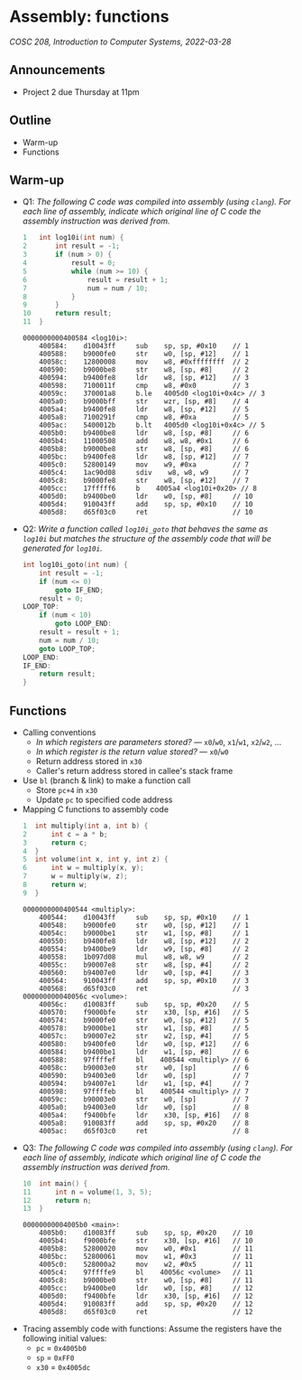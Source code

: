 # Assembly: functions
_COSC 208, Introduction to Computer Systems, 2022-03-28_

## Announcements
* Project 2 due Thursday at 11pm

## Outline
* Warm-up
* Functions

## Warm-up
* Q1: _The following C code was compiled into assembly (using `clang`). For each line of assembly, indicate which original line of C code the assembly instruction was derived from._
    ```C
    1   int log10i(int num) {
    2       int result = -1;
    3       if (num > 0) {
    4           result = 0;
    5           while (num >= 10) {
    6               result = result + 1;
    7               num = num / 10;
    8           }
    9       }
    10      return result;
    11  }
    ```
    ```
    0000000000400584 <log10i>:
        400584:    d10043ff     sub    sp, sp, #0x10    // 1
        400588:    b9000fe0     str    w0, [sp, #12]    // 1
        40058c:    12800008     mov    w8, #0xffffffff  // 2
        400590:    b9000be8     str    w8, [sp, #8]     // 2
        400594:    b9400fe8     ldr    w8, [sp, #12]    // 3
        400598:    7100011f     cmp    w8, #0x0         // 3
        40059c:    370001a8     b.le   4005d0 <log10i+0x4c> // 3
        4005a0:    b9000bff     str    wzr, [sp, #8]    // 4
        4005a4:    b9400fe8     ldr    w8, [sp, #12]    // 5
        4005a8:    7100291f     cmp    w8, #0xa         // 5
        4005ac:    5400012b     b.lt   4005d0 <log10i+0x4c> // 5
        4005b0:    b9400be8     ldr    w8, [sp, #8]     // 6
        4005b4:    11000508     add    w8, w8, #0x1     // 6
        4005b8:    b9000be8     str    w8, [sp, #8]     // 6
        4005bc:    b9400fe8     ldr    w8, [sp, #12]    // 7
        4005c0:    52800149     mov    w9, #0xa         // 7
        4005c4:    1ac90d08     sdiv    w8, w8, w9      // 7
        4005c8:    b9000fe8     str    w8, [sp, #12]    // 7
        4005cc:    17fffff6     b    4005a4 <log10i+0x20> // 8
        4005d0:    b9400be0     ldr    w0, [sp, #8]     // 10
        4005d4:    910043ff     add    sp, sp, #0x10    // 10
        4005d8:    d65f03c0     ret                     // 10
    ```
* Q2: _Write a function called `log10i_goto` that behaves the same as `log10i` but matches the structure of the assembly code that will be generated for `log10i`._
    ```C
    int log10i_goto(int num) {
        int result = -1;
        if (num <= 0)
            goto IF_END;
        result = 0;
    LOOP_TOP:
        if (num < 10)
            goto LOOP_END:
        result = result + 1;
        num = num / 10;
        goto LOOP_TOP;
    LOOP_END:
    IF_END:
        return result;
    }
    ```

## Functions
* Calling conventions
    * _In which registers are parameters stored?_ — `x0`/`w0`, `x1`/`w1`, `x2`/`w2`, ...
    * _In which register is the return value stored?_ — `x0`/`w0`
    * Return address stored in `x30`
    * Caller's return address stored in callee's stack frame
* Use `bl` (branch & link) to make a function call
    * Store `pc+4` in `x30`
    * Update `pc` to specified code address
* Mapping C functions to assembly code
    ```C
    1  int multiply(int a, int b) {
    2      int c = a * b;
    3      return c;
    4  }
    5  int volume(int x, int y, int z) {
    6      int w = multiply(x, y);
    7      w = multiply(w, z);
    8      return w;
    9  }
    ```
    ```
    0000000000400544 <multiply>:
        400544:    d10043ff     sub    sp, sp, #0x10    // 1
        400548:    b9000fe0     str    w0, [sp, #12]    // 1
        40054c:    b9000be1     str    w1, [sp, #8]     // 1
        400550:    b9400fe8     ldr    w8, [sp, #12]    // 2
        400554:    b9400be9     ldr    w9, [sp, #8]     // 2
        400558:    1b097d08     mul    w8, w8, w9       // 2
        40055c:    b90007e8     str    w8, [sp, #4]     // 2 
        400560:    b94007e0     ldr    w0, [sp, #4]     // 3
        400564:    910043ff     add    sp, sp, #0x10    // 3
        400568:    d65f03c0     ret                     // 3
    000000000040056c <volume>:
        40056c:    d10083ff     sub    sp, sp, #0x20    // 5
        400570:    f9000bfe     str    x30, [sp, #16]   // 5
        400574:    b9000fe0     str    w0, [sp, #12]    // 5
        400578:    b9000be1     str    w1, [sp, #8]     // 5
        40057c:    b90007e2     str    w2, [sp, #4]     // 5
        400580:    b9400fe0     ldr    w0, [sp, #12]    // 6
        400584:    b9400be1     ldr    w1, [sp, #8]     // 6
        400588:    97ffffef     bl    400544 <multiply> // 6
        40058c:    b90003e0     str    w0, [sp]         // 6
        400590:    b94003e0     ldr    w0, [sp]         // 7
        400594:    b94007e1     ldr    w1, [sp, #4]     // 7
        400598:    97ffffeb     bl    400544 <multiply> // 7
        40059c:    b90003e0     str    w0, [sp]         // 7
        4005a0:    b94003e0     ldr    w0, [sp]         // 8
        4005a4:    f9400bfe     ldr    x30, [sp, #16]   // 8
        4005a8:    910083ff     add    sp, sp, #0x20    // 8
        4005ac:    d65f03c0     ret                     // 8
    ```
* Q3: _The following C code was compiled into assembly (using `clang`). For each line of assembly, indicate which original line of C code the assembly instruction was derived from._
    ```C
    10  int main() {
    11      int n = volume(1, 3, 5);
    12      return n; 
    13  }
    ```
    ```
    00000000004005b0 <main>:
        4005b0:    d10083ff     sub    sp, sp, #0x20    // 10
        4005b4:    f9000bfe     str    x30, [sp, #16]   // 10
        4005b8:    52800020     mov    w0, #0x1         // 11
        4005bc:    52800061     mov    w1, #0x3         // 11
        4005c0:    528000a2     mov    w2, #0x5         // 11
        4005c4:    97ffffe9     bl    40056c <volume>   // 11
        4005c8:    b9000be0     str    w0, [sp, #8]     // 11
        4005cc:    b9400be0     ldr    w0, [sp, #8]     // 12
        4005d0:    f9400bfe     ldr    x30, [sp, #16]   // 12
        4005d4:    910083ff     add    sp, sp, #0x20    // 12
        4005d8:    d65f03c0     ret                     // 12
    ```
* Tracing assembly code with functions: Assume the registers have the following initial values:
    * `pc` = `0x4005b0`
    * `sp` = `0xFF0`
    * `x30` = `0x4005dc`